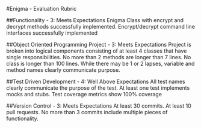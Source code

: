 #Enigma - Evaluation Rubric

##Functionality - 3: Meets Expectations
Enigma Class with encrypt and decrypt methods successfully implemented. Encrypt/decrypt command line interfaces successfully implemented

##Object Oriented Programming	Project - 3: Meets Expectations
Project is broken into logical components consisting of at least 4 classes that have single responsibilities. No more than 2 methods are longer than 7 lines. No class is longer than 100 lines. While there may be 1 or 2 lapses, variable and method names clearly communicate purpose.

##Test Driven Development - 4: Well Above Expectations
All test names clearly communicate the purpose of the test. At least one test implements mocks and stubs. Test coverage metrics show 100% coverage

##Version Control - 3: Meets Expectations
At least 30 commits. At least 10 pull requests. No more than 3 commits include multiple pieces of functionality.
